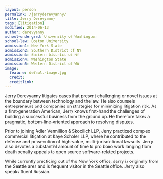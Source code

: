 ```yaml
---
layout: person
permalink: /jerryderevyanny/
title: Jerry Derevyanny
tags: [litigation]
modified: 2014-06-13
author: derevyanny
school-undergrad: University of Washington
school-law: Boston University
admission1: New York State
admission2: Southern District of NY
admission3: Eastern District of NY
admission4: Washington State
admission5: Western District of WA
image:
  feature: default-image.jpg
  credit: 
  creditlink: 
---
```



Jerry Derevyanny litigates cases that present challenging or novel issues at the boundary between technology and the law. He also counsels entrepreneurs and companies on strategies for minimizing litigation risk. As a first-generation American, Jerry knows first-hand the challenges of building a successful business from the ground up. He therefore takes a pragmatic, bottom-line-oriented approach to resolving disputes.

Prior to joining Adler Vermillion & Skocilich LLP, Jerry practiced complex commercial litigation at Kaye Scholer LLP, where he contributed to the defense and prosecution of high-value, multi-jurisdictional lawsuits. Jerry also devotes a substantial amount of time to pro bono work ranging from death penalty appeals to open source software-related projects.

While currently practicing out of the New York office, Jerry is originally from the Seattle area and is frequent visitor in the Seattle office. Jerry also speaks fluent Russian.

<!-- 
<div class="sixcols">
<strong>Admissions</strong><br>
New York State<br>
Washington State<br>
Western District of Washington<br>
</div>

<div class="sixcols">
<strong>Education</strong> <br>
B.A., University of Washington<br>
J.D., Boston University<br>
</div>
 -->